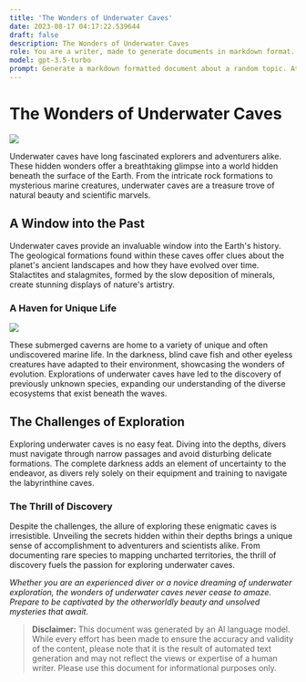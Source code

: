 ```yaml
---
title: 'The Wonders of Underwater Caves'
date: 2023-08-17 04:17:22.539644
draft: false
description: The Wonders of Underwater Caves
role: You are a writer, made to generate documents in markdown format. It is very important that all of the documents you generate are in valid markdown format.
model: gpt-3.5-turbo
prompt: Generate a markdown formatted document about a random topic. At the bottom, include a disclaimer explaining that the document was generated by you. The first line of the document should be the title. Make sure that the entire document is in proper markdown format, using a mix of various tags to make the document visually appealing.
---
```


# The Wonders of Underwater Caves

![](https://images.unsplash.com/photo-1514919387721-fd8e90182c8a)

Underwater caves have long fascinated explorers and adventurers alike. These hidden wonders offer a breathtaking glimpse into a world hidden beneath the surface of the Earth. From the intricate rock formations to mysterious marine creatures, underwater caves are a treasure trove of natural beauty and scientific marvels.

## A Window into the Past

Underwater caves provide an invaluable window into the Earth's history. The geological formations found within these caves offer clues about the planet's ancient landscapes and how they have evolved over time. Stalactites and stalagmites, formed by the slow deposition of minerals, create stunning displays of nature's artistry.

### A Haven for Unique Life

![](https://images.unsplash.com/photo-1543194226-e69eaf2d8cd7)

These submerged caverns are home to a variety of unique and often undiscovered marine life. In the darkness, blind cave fish and other eyeless creatures have adapted to their environment, showcasing the wonders of evolution. Explorations of underwater caves have led to the discovery of previously unknown species, expanding our understanding of the diverse ecosystems that exist beneath the waves.

## The Challenges of Exploration

Exploring underwater caves is no easy feat. Diving into the depths, divers must navigate through narrow passages and avoid disturbing delicate formations. The complete darkness adds an element of uncertainty to the endeavor, as divers rely solely on their equipment and training to navigate the labyrinthine caves.

### The Thrill of Discovery

Despite the challenges, the allure of exploring these enigmatic caves is irresistible. Unveiling the secrets hidden within their depths brings a unique sense of accomplishment to adventurers and scientists alike. From documenting rare species to mapping uncharted territories, the thrill of discovery fuels the passion for exploring underwater caves.

*Whether you are an experienced diver or a novice dreaming of underwater exploration, the wonders of underwater caves never cease to amaze. Prepare to be captivated by the otherworldly beauty and unsolved mysteries that await.*

> **Disclaimer:** This document was generated by an AI language model. While every effort has been made to ensure the accuracy and validity of the content, please note that it is the result of automated text generation and may not reflect the views or expertise of a human writer. Please use this document for informational purposes only.